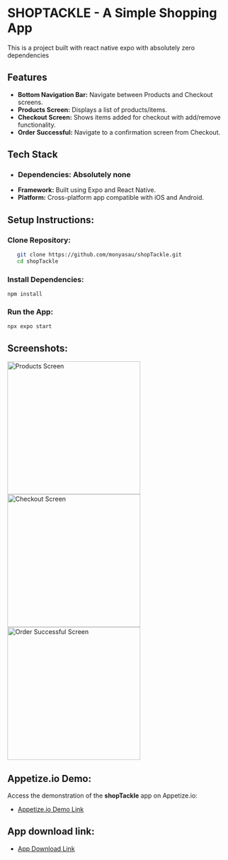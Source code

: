 # SHOPTACKLE - A Simple Shopping App
This is a project built with react native expo with absolutely zero dependencies

## Features

- **Bottom Navigation Bar:** Navigate between Products and Checkout screens.
- **Products Screen:** Displays a list of products/items.
- **Checkout Screen:** Shows items added for checkout with add/remove functionality.
- **Order Successful:** Navigate to a confirmation screen from Checkout.

## Tech Stack
- ### Dependencies: Absolutely none
- **Framework:** Built using Expo and React Native.
- **Platform:** Cross-platform app compatible with iOS and Android.

## Setup Instructions:
### Clone Repository:
```bash
   git clone https://github.com/monyasau/shopTackle.git
   cd shopTackle 
```
### Install Dependencies:
```npm install```

### Run the App:
```npx expo start```

## Screenshots:
<!-- ![Products Screen](./assets/screenshots/ProductPage.png)
![Checkout Screen](./assets/screenshots/checkoutPage.png)
![Order Successful Screen](./assets/screenshots/successPage.png) -->
<img src="./assets/screenshots/ProductPage.png" alt="Products Screen" width="300">
<img src="./assets/screenshots/checkoutPage.png" alt="Checkout Screen" width="300">
<img src="./assets/screenshots/successPage.png" alt="Order Successful Screen" width="300">

## Appetize.io Demo:

Access the demonstration of the **shopTackle** app on Appetize.io:
- [Appetize.io Demo Link](https://appetize.io/app/w4lcdx7fremnditpptl6gicokm)

## App download link:
- [App Download Link](https://expo.dev/artifacts/eas/w4T7tmFa9EEuesovLMgzBv.apk)